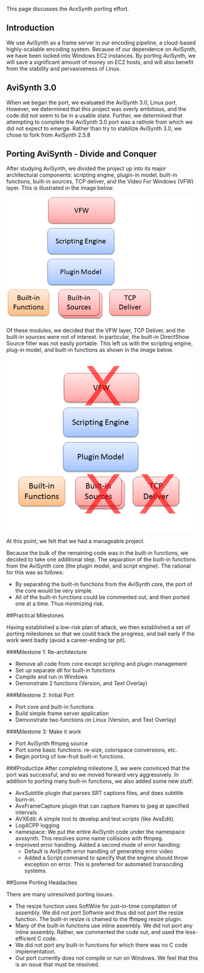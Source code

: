 This page discusses the AvxSynth porting effort.


## Introduction 

We use AviSynth as a frame server in our encoding pipeline, a cloud-based highly-scalable encoding system.  Because of our dependence on AviSynth, we have been locked into Windows EC2 instances.  By porting AviSynth, we will save a significant amount of money on EC2 hosts, and will also benefit from the stability and pervasiveness of Linux.

## AviSynth 3.0

When we began the port, we evaluated the AviSynth 3.0, Linux port.  However, we determined that this project was overly ambitious, and the code did not seem to be in a usable state.  Further, we determined that attempting to complete the AviSynth 3.0 port was a rathole from which we did not expect to emerge.  Rather than try to stabilize AviSynth 3.0, we chose to fork from AviSynth 2.5.8

## Porting AviSynth - Divide and Conquer

After studying AviSynth, we divided the project up into its major architectural components: scripting engine, plugin-in model, built-in functions, built-in sources, TCP deliver, and the Video For Windows (VFW) layer.  This is illustrated in the image below.

![AviSynth Architecture Overview](images/AviSynthArchOverview.png)

Of these modules, we decided that the VFW layer, TCP Deliver, and the built-in sources were not of interest.  In particular, the built-in DirectShow Source filter was not easily portable.  This left us with the scripting engine, plug-in model, and built-in functions as shown in the image below.

![AviSynth Architecture Overview 2](images/AviSynthArchOverview2.png)

At this point, we felt that we had a manageable project.  

Because the bulk of the remaining code was in the built-in functions, we decided to take one additional step.  The separation of the built-in functions from the AviSynth core (the plugin model, and script engine).  The rational for this was as follows:

  * By separating the built-in functions from the AviSynth core, the port of the core would be very simple.
  * All of the built-in functions could be commented out, and then ported one at a time.  Thus minimizing risk.

##Practical Milestones

Having established a low-risk plan of attack, we then established a set of porting milestones so that we could track the progress, and bail early if the work went badly (avoid a career-ending tar pit).

###Milestone 1: Re-architecture
  * Remove all code from core except scripting and plugin management
  * Set up separate dll for built-in functions
  * Compile and run in Windows
  * Demonstrate 2 functions (Version, and Text Overlay) 

###Milestone 2: Initial Port
  * Port core and built-in functions
  * Build simple frame server application 
  * Demonstrate two functions on Linux (Version, and Text Overlay)
 
###Milestone 3: Make it work
  * Port AviSynth ffmpeg source
  * Port some basic functions: re-size, colorspace conversions, etc.
  * Begin porting of low-fruit built-in functions.

###Productize
After completing milestone 3, we were convinced that the port was successful, and so we moved forward very aggressively.  In addition to porting many built-in functions, we also added some new stuff:

  * AvxSubtitle plugin that parses SRT captions files, and does subtitle burn-in.
  * AvxFrameCapture plugin that can capture frames to jpeg at specified intervals.
  * AVXEdit: A simple tool to develop and test scripts (like AvsEdit).
  * Log4CPP logging
  * namespace: We put the entire AviSynth code under the namespace avxsynth.  This resolves some name collisions with ffmpeg.
  * Improved error handling.  Added a second mode of error handling:
    * Default is AviSynth error handling of generating error video
    * Added a Script command to specify that the engine should throw exception on error.  This is preferred for automated transocding systems.

##Some Porting Headaches

There are many unresolved porting issues.

  * The resize function uses SoftWire for just-in-time compilation of assembly.  We did not port Softwire and thus did not port the resize function.  The built-in resize is chained to the ffmpeg resize plugin.
  * Many of the built-in functions use inline assembly.  We did not port any inline assembly.  Rather, we commented the code out, and used the less-efficient C code.  
  * We did not port any built-in functions for which there was no C code implementation.
  * Our port currently does not compile or run on Windows.  We feel that this is an issue that must be resolved.